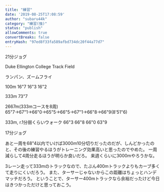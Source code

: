 ```yaml
---
title: "練習"
date: '2019-08-25T17:08:59'
author: "subaru44k"
category: "練習(強)"
status: "publish"
allowComments: true
convertBreaks: false
entryHash: "97ed8f33fa589afbd734dc20f44a77d7"
---
```

21分ジョグ

Duke Ellington College Track Field

ランパン、ズームフライ

100m
16"7
16"3
16"2

333m
73"7

2667m(333mコースを8周)
65"7→67"1→66"0→65"5→66"5→67"1→66"8→66"9(8'51"6)

333m, r.1分弱くらいウォーク
66"3
66"8
66"0
63"9

17分ジョグ

あと一周を68"4以内でいけば3000m10分切りだったのだが、しんどかったのと、その後の練習やるほうがトレーニング効果高いと思ったのでやめた。
一周減らして4周分走るほうが明らか良いだろ。
来週くらいに3000mやろうかな。

3レーン走って333mのトラックなので、たぶん400mトラックよりもカーブ多くて走りにくいだろう。
また、ターサーじゃないからこの距離はちょっとハンデマッチだろう。
ということで、ターサー400mトラックなら余裕だったけど今日はきつかっただけと思っておこう。
